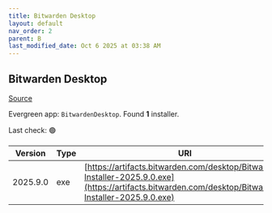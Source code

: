 ```yaml
---
title: Bitwarden Desktop
layout: default
nav_order: 2
parent: B
last_modified_date: Oct 6 2025 at 03:38 AM
---
```


## Bitwarden Desktop

[Source](https://bitwarden.com/)

Evergreen app: `BitwardenDesktop`. Found **1** installer.

Last check: 🟢

| Version  | Type | URI                                                                                                                                                  |
| -------- | ---- | ---------------------------------------------------------------------------------------------------------------------------------------------------- |
| 2025.9.0 | exe  | [https://artifacts.bitwarden.com/desktop/Bitwarden-Installer-2025.9.0.exe](https://artifacts.bitwarden.com/desktop/Bitwarden-Installer-2025.9.0.exe) |
